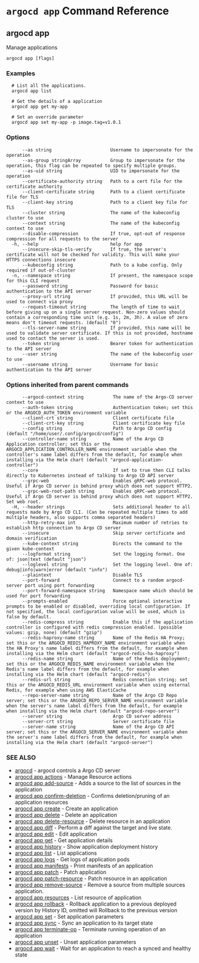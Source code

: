 # `argocd app` Command Reference

## argocd app

Manage applications

```
argocd app [flags]
```

### Examples

```
  # List all the applications.
  argocd app list

  # Get the details of a application
  argocd app get my-app

  # Set an override parameter
  argocd app set my-app -p image.tag=v1.0.1
```

### Options

```
      --as string                      Username to impersonate for the operation
      --as-group stringArray           Group to impersonate for the operation, this flag can be repeated to specify multiple groups.
      --as-uid string                  UID to impersonate for the operation
      --certificate-authority string   Path to a cert file for the certificate authority
      --client-certificate string      Path to a client certificate file for TLS
      --client-key string              Path to a client key file for TLS
      --cluster string                 The name of the kubeconfig cluster to use
      --context string                 The name of the kubeconfig context to use
      --disable-compression            If true, opt-out of response compression for all requests to the server
  -h, --help                           help for app
      --insecure-skip-tls-verify       If true, the server's certificate will not be checked for validity. This will make your HTTPS connections insecure
      --kubeconfig string              Path to a kube config. Only required if out-of-cluster
  -n, --namespace string               If present, the namespace scope for this CLI request
      --password string                Password for basic authentication to the API server
      --proxy-url string               If provided, this URL will be used to connect via proxy
      --request-timeout string         The length of time to wait before giving up on a single server request. Non-zero values should contain a corresponding time unit (e.g. 1s, 2m, 3h). A value of zero means don't timeout requests. (default "0")
      --tls-server-name string         If provided, this name will be used to validate server certificate. If this is not provided, hostname used to contact the server is used.
      --token string                   Bearer token for authentication to the API server
      --user string                    The name of the kubeconfig user to use
      --username string                Username for basic authentication to the API server
```

### Options inherited from parent commands

```
      --argocd-context string           The name of the Argo-CD server context to use
      --auth-token string               Authentication token; set this or the ARGOCD_AUTH_TOKEN environment variable
      --client-crt string               Client certificate file
      --client-crt-key string           Client certificate key file
      --config string                   Path to Argo CD config (default "/home/user/.config/argocd/config")
      --controller-name string          Name of the Argo CD Application controller; set this or the ARGOCD_APPLICATION_CONTROLLER_NAME environment variable when the controller's name label differs from the default, for example when installing via the Helm chart (default "argocd-application-controller")
      --core                            If set to true then CLI talks directly to Kubernetes instead of talking to Argo CD API server
      --grpc-web                        Enables gRPC-web protocol. Useful if Argo CD server is behind proxy which does not support HTTP2.
      --grpc-web-root-path string       Enables gRPC-web protocol. Useful if Argo CD server is behind proxy which does not support HTTP2. Set web root.
  -H, --header strings                  Sets additional header to all requests made by Argo CD CLI. (Can be repeated multiple times to add multiple headers, also supports comma separated headers)
      --http-retry-max int              Maximum number of retries to establish http connection to Argo CD server
      --insecure                        Skip server certificate and domain verification
      --kube-context string             Directs the command to the given kube-context
      --logformat string                Set the logging format. One of: json|text (default "json")
      --loglevel string                 Set the logging level. One of: debug|info|warn|error (default "info")
      --plaintext                       Disable TLS
      --port-forward                    Connect to a random argocd-server port using port forwarding
      --port-forward-namespace string   Namespace name which should be used for port forwarding
      --prompts-enabled                 Force optional interactive prompts to be enabled or disabled, overriding local configuration. If not specified, the local configuration value will be used, which is false by default.
      --redis-compress string           Enable this if the application controller is configured with redis compression enabled. (possible values: gzip, none) (default "gzip")
      --redis-haproxy-name string       Name of the Redis HA Proxy; set this or the ARGOCD_REDIS_HAPROXY_NAME environment variable when the HA Proxy's name label differs from the default, for example when installing via the Helm chart (default "argocd-redis-ha-haproxy")
      --redis-name string               Name of the Redis deployment; set this or the ARGOCD_REDIS_NAME environment variable when the Redis's name label differs from the default, for example when installing via the Helm chart (default "argocd-redis")
      --redis-url string                Redis connection string; set this or the ARGOCD_REDIS_URL environment variable when using external Redis, for example when using AWS ElastiCache
      --repo-server-name string         Name of the Argo CD Repo server; set this or the ARGOCD_REPO_SERVER_NAME environment variable when the server's name label differs from the default, for example when installing via the Helm chart (default "argocd-repo-server")
      --server string                   Argo CD server address
      --server-crt string               Server certificate file
      --server-name string              Name of the Argo CD API server; set this or the ARGOCD_SERVER_NAME environment variable when the server's name label differs from the default, for example when installing via the Helm chart (default "argocd-server")
```

### SEE ALSO

* [argocd](argocd.md)	 - argocd controls a Argo CD server
* [argocd app actions](argocd_app_actions.md)	 - Manage Resource actions
* [argocd app add-source](argocd_app_add-source.md)	 - Adds a source to the list of sources in the application
* [argocd app confirm-deletion](argocd_app_confirm-deletion.md)	 - Confirms deletion/pruning of an application resources
* [argocd app create](argocd_app_create.md)	 - Create an application
* [argocd app delete](argocd_app_delete.md)	 - Delete an application
* [argocd app delete-resource](argocd_app_delete-resource.md)	 - Delete resource in an application
* [argocd app diff](argocd_app_diff.md)	 - Perform a diff against the target and live state.
* [argocd app edit](argocd_app_edit.md)	 - Edit application
* [argocd app get](argocd_app_get.md)	 - Get application details
* [argocd app history](argocd_app_history.md)	 - Show application deployment history
* [argocd app list](argocd_app_list.md)	 - List applications
* [argocd app logs](argocd_app_logs.md)	 - Get logs of application pods
* [argocd app manifests](argocd_app_manifests.md)	 - Print manifests of an application
* [argocd app patch](argocd_app_patch.md)	 - Patch application
* [argocd app patch-resource](argocd_app_patch-resource.md)	 - Patch resource in an application
* [argocd app remove-source](argocd_app_remove-source.md)	 - Remove a source from multiple sources application.
* [argocd app resources](argocd_app_resources.md)	 - List resource of application
* [argocd app rollback](argocd_app_rollback.md)	 - Rollback application to a previous deployed version by History ID, omitted will Rollback to the previous version
* [argocd app set](argocd_app_set.md)	 - Set application parameters
* [argocd app sync](argocd_app_sync.md)	 - Sync an application to its target state
* [argocd app terminate-op](argocd_app_terminate-op.md)	 - Terminate running operation of an application
* [argocd app unset](argocd_app_unset.md)	 - Unset application parameters
* [argocd app wait](argocd_app_wait.md)	 - Wait for an application to reach a synced and healthy state

